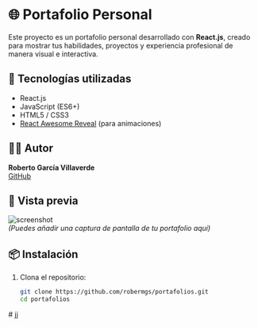 # 🌐 Portafolio Personal

Este proyecto es un portafolio personal desarrollado con **React.js**, creado para mostrar tus habilidades, proyectos y experiencia profesional de manera visual e interactiva.

## 🚀 Tecnologías utilizadas

- React.js
- JavaScript (ES6+)
- HTML5 / CSS3
- [React Awesome Reveal](https://react-awesome-reveal.morello.dev/) (para animaciones)

## 🧑‍💻 Autor

**Roberto García Villaverde**  
[GitHub](https://github.com/robermgs)

## 📸 Vista previa

![screenshot](./public/preview.png)  
*(Puedes añadir una captura de pantalla de tu portafolio aquí)*

## 📦 Instalación

1. Clona el repositorio:
   ```bash
   git clone https://github.com/robermgs/portafolios.git
   cd portafolios
#   j j  
 